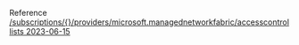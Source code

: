 Reference [/subscriptions/{}/providers/microsoft.managednetworkfabric/accesscontrollists 2023-06-15](/Resources/mgmt-plane/L3N1YnNjcmlwdGlvbnMve30vcHJvdmlkZXJzL21pY3Jvc29mdC5tYW5hZ2VkbmV0d29ya2ZhYnJpYy9hY2Nlc3Njb250cm9sbGlzdHM=/2023-06-15.xml)
